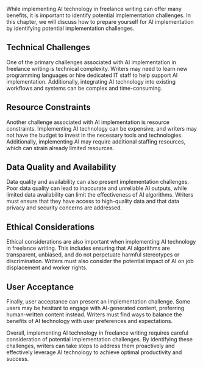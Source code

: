 
While implementing AI technology in freelance writing can offer many benefits, it is important to identify potential implementation challenges. In this chapter, we will discuss how to prepare yourself for AI implementation by identifying potential implementation challenges.

Technical Challenges
--------------------

One of the primary challenges associated with AI implementation in freelance writing is technical complexity. Writers may need to learn new programming languages or hire dedicated IT staff to help support AI implementation. Additionally, integrating AI technology into existing workflows and systems can be complex and time-consuming.

Resource Constraints
--------------------

Another challenge associated with AI implementation is resource constraints. Implementing AI technology can be expensive, and writers may not have the budget to invest in the necessary tools and technologies. Additionally, implementing AI may require additional staffing resources, which can strain already limited resources.

Data Quality and Availability
-----------------------------

Data quality and availability can also present implementation challenges. Poor data quality can lead to inaccurate and unreliable AI outputs, while limited data availability can limit the effectiveness of AI algorithms. Writers must ensure that they have access to high-quality data and that data privacy and security concerns are addressed.

Ethical Considerations
----------------------

Ethical considerations are also important when implementing AI technology in freelance writing. This includes ensuring that AI algorithms are transparent, unbiased, and do not perpetuate harmful stereotypes or discrimination. Writers must also consider the potential impact of AI on job displacement and worker rights.

User Acceptance
---------------

Finally, user acceptance can present an implementation challenge. Some users may be hesitant to engage with AI-generated content, preferring human-written content instead. Writers must find ways to balance the benefits of AI technology with user preferences and expectations.

Overall, implementing AI technology in freelance writing requires careful consideration of potential implementation challenges. By identifying these challenges, writers can take steps to address them proactively and effectively leverage AI technology to achieve optimal productivity and success.
